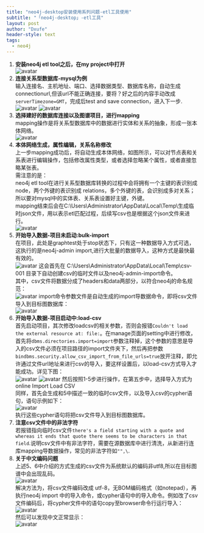 ```yaml
---
title: "neo4j-desktop安装使用系列问题-etl工具使用"
subtitle: "「neo4j-desktop」-etl工具"
layout: post
author: "Dxufe"
header-style: text
tags:
  - neo4j
---
```

1. **安装neo4j etl tool之后，在my project中打开**   
![avatar](/img/neo4j/neo4j-etl-01.png)  
2. **连接关系型数据库-mysql为例**  
输入连接名、主机地址、端口、选择数据类型、数据库名称，自动生成connectionurl,但该url不能正确连接，要将？好之后的内容手动改成```serverTimezone=GMT```，完成后test and save connection，进入下一步.  
![avatar](/img/neo4j/neo4j-etl-02.png) 
![avatar](/img/neo4j/neo4j-etl-03.png) 
3. **选择建好的数据库连接以及图谱项目，进行mapping**  
mapping操作是将关系型数据库中的数据进行实体和关系的抽象，形成一张本体网络。  
![avatar](/img/neo4j/neo4j-etl-04.png) 
4. **本体网络生成，属性编辑，关系名称修改**  
上一步mapping成功后，将自动生成本体网络，如图所示，可以对节点表和关系表进行编辑操作，包括修改属性类型，或者选择忽略某个属性，或者直接忽略某张表。  
需注意的是：  
neo4j etl tool在进行关系型数据库转换的过程中会将拥有一个主键的表识别成node，两个外键的表识别成 relations，多个外键的表，会识别成多对关系；所以要对mysql中的实体表、关系表设置好主键，外键。  
mapping结束后会在C:\Users\Administrator\AppData\Local\Temp\生成临时json文件，用以表示etl匹配过程，后续写csv也是根据这个json文件来进行。  
![avatar](/img/neo4j/neo4j-etl-05.png) 
5. **开始导入数据-项目未启动:bulk-import**  
在项目，此处是graphtest处于stop状态下，只有这一种数据导入方式可选，这执行的是neo4j-admin import,进行大批量的数据导入，这种方式是最快最有效的。   
![avatar](/img/neo4j/neo4j-etl-06.png) 
这会首先在 C:\Users\Administrator\AppData\Local\Temp\csv-001 目录下自动创建csv的临时文件以及neo4j-admin-import命令。  
其中，csv文件将数据分成了headers和data两部分，以符合neo4j的命名规范：  
![avatar](/img/neo4j/neo4j-etl-07.png) 
import命令参数文件是自动生成的import导数据命令，即将csv文件导入到目标图数据库：    
![avatar](/img/neo4j/neo4j-etl-08.png) 
6. **开始导入数据-项目启动中:load-csv**  
 首先启动项目，其次修改loadcsv的相关参数，否则会报错```Couldn't load the external resource at: file:```。在manage页面的setting中进行修改，首先将```dbms.directories.import=import```参数注释掉，这个参数的意思是导入的csv文件必须在项目路径的import文件夹下，然后再把参数```bindbms.security.allow_csv_import_from_file_urls=true```放开注释，即允许通过文件url地址来进行csv的导入，要这样设置后，以load-csv方式导入才能成功。详见下图：  
![avatar](/img/neo4j/neo4j-etl-loadcsv-01.png) 
![avatar](/img/neo4j/neo4j-etl-loadcsv-02.png) 
然后按照1-5步进行操作，在第五步中，选择导入方式为online Import Load CSV  
同样，首先会生成和5中描述一致的临时csv文件，以及导入csv的cypher语句，语句示例如下：  
![avatar](/img/neo4j/neo4j-etl-loadcsv-03.png)  
执行这些cypher语句将把csv文件导入到目标图数据库。
7. **注意csv文件中的非法字符**  
若报错指向临时csv文件```there's a field starting with a quote and whereas it ends that quote there seems to be characters in that field```.说明csv文件中有非法字符，需要在源数据库中进行清洗，从新进行连库mapping导数据操作，常见的非法字符如``` "",\ ```.
8. **关于中文编码问题**  
上述5、6中介绍的方式生成的csv文件为系统默认的编码非utf8,所以在目标图谱中会出现乱码。   
![avatar](/img/neo4j/neo4j-graph-01.png)  
解决方法为，将csv文件编码改成 utf-8，无BOM编码格式（如notepad），再执行neo4j import 中的导入命令，或cypher语句中的导入命令。例如改了csv文件编码后，将cypher文件中的语句copy至browser命令行运行导入：  
![avatar](/img/neo4j/neo4j-graph-02.png)  
然后可以发现中文正常显示：  
![avatar](/img/neo4j/neo4j-graph-03.png)


